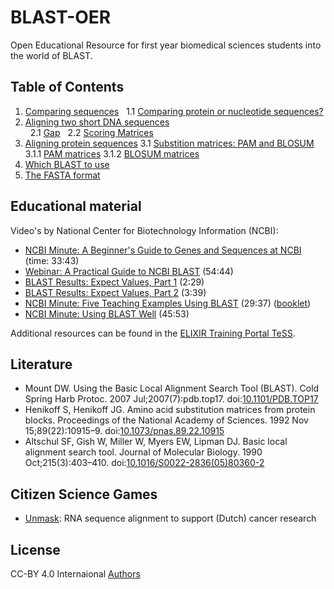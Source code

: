 # BLAST-OER

Open Educational Resource for first year biomedical sciences students into the world of BLAST.

## Table of Contents

1. [Comparing sequences](comparing.md)
&nbsp;&nbsp;1.1 [Comparing protein or nucleotide sequences?](comparing.md#comparing-protein-or-nucleotide-sequences)
2. [Aligning two short DNA sequences](example.md) <br />
&nbsp;&nbsp;2.1 [Gap](example.md#gaps)
&nbsp;&nbsp;2.2 [Scoring Matrices](example.md#scoring-matrices)
3. [Aligning protein sequences](protein.md)
    3.1 [Substition matrices: PAM and BLOSUM](protein.md#substition-matrices-pam-and-blosum)
        3.1.1 [PAM matrices](protein.md#pam-matrices)
        3.1.2 [BLOSUM matrices](protein.md#blosum-matrices)
4. [Which BLAST to use](which.md)
5. [The FASTA format](fasta.md)

## Educational material

Video's by National Center for Biotechnology Information (NCBI):

* [NCBI Minute: A Beginner's Guide to Genes and Sequences at NCBI](https://www.youtube.com/watch?v=QIZ8QH6JcC8) (time: 33:43)
* [Webinar: A Practical Guide to NCBI BLAST](https://www.youtube.com/watch?v=KLBE0AuH-Sk) (54:44)
* [BLAST Results: Expect Values, Part 1](https://www.youtube.com/watch?v=ZN3RrXAe0uM) (2:29)
* [BLAST Results: Expect Values, Part 2](https://www.youtube.com/watch?v=dzRq-5BrGD4) (3:39)
* [NCBI Minute: Five Teaching Examples Using BLAST](https://www.youtube.com/watch?v=JKD5laNtwSc) (29:37) ([booklet](http://ftp.ncbi.nlm.nih.gov/pub/factsheets/Booklet_Teaching_BLAST.pdf)) 
* [NCBI Minute: Using BLAST Well](https://www.youtube.com/watch?v=2FW1dk5YQ3I) (45:53)

Additional resources can be found in the [ELIXIR Training Portal TeSS](https://tess.elixir-europe.org/search?q=blast).

## Literature

* Mount DW. Using the Basic Local Alignment Search Tool (BLAST). Cold Spring Harb Protoc. 2007
  Jul;2007(7):pdb.top17. doi:[10.1101/PDB.TOP17](https://doi.org/10.1101/PDB.TOP17)
* Henikoff S, Henikoff JG. Amino acid substitution matrices from protein blocks. Proceedings of
  the National Academy of Sciences. 1992 Nov 15;89(22):10915–9.  doi:[10.1073/pnas.89.22.10915](https://doi.org/10.1073/pnas.89.22.10915)
* Altschul SF, Gish W, Miller W, Myers EW, Lipman DJ. Basic local alignment search tool.
  Journal of Molecular Biology. 1990 Oct;215(3):403–410. doi:[10.1016/S0022-2836(05)80360-2](https://doi.org/10.1016/S0022-2836(05)80360-2)

## Citizen Science Games

* [Unmask](https://unmask.nl/): RNA sequence alignment to support (Dutch) cancer research

## License

CC-BY 4.0 Internaional [Authors](AUTHORS.txt)

